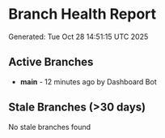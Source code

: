 # Branch Health Report
Generated: Tue Oct 28 14:51:15 UTC 2025

## Active Branches
- **main** - 12 minutes ago by Dashboard Bot

## Stale Branches (>30 days)
No stale branches found

